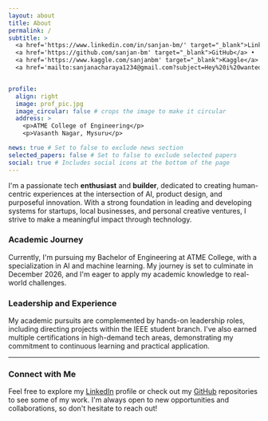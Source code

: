 ```yaml
---
layout: about
title: About
permalink: /
subtitle: >
  <a href='https://www.linkedin.com/in/sanjan-bm/' target="_blank">LinkedIn</a> •
  <a href='https://github.com/sanjan-bm' target="_blank">GitHub</a> •
  <a href='https://www.kaggle.com/sanjanbm' target="_blank">Kaggle</a> •
  <a href='mailto:sanjanacharaya1234@gmail.com?subject=Hey%20i%20wanted%20to%20talk%20to%20you' target="_blank">Mail me</a>


profile:
  align: right
  image: prof_pic.jpg
  image_circular: false # crops the image to make it circular
  address: >
    <p>ATME College of Engineering</p>
    <p>Vasanth Nagar, Mysuru</p>

news: true # Set to false to exclude news section
selected_papers: false # Set to false to exclude selected papers
social: true # Includes social icons at the bottom of the page
---
```


I'm a passionate tech **enthusiast** and **builder**, dedicated to creating human-centric experiences at the intersection of AI, product design, and purposeful innovation. With a strong foundation in leading and developing systems for startups, local businesses, and personal creative ventures, I strive to make a meaningful impact through technology.

### Academic Journey

Currently, I'm pursuing my Bachelor of Engineering at ATME College, with a specialization in AI and machine learning. My journey is set to culminate in December 2026, and I'm eager to apply my academic knowledge to real-world challenges.

### Leadership and Experience

My academic pursuits are complemented by hands-on leadership roles, including directing projects within the IEEE student branch. I've also earned multiple certifications in high-demand tech areas, demonstrating my commitment to continuous learning and practical application.

---

### Connect with Me

Feel free to explore my [LinkedIn](https://www.linkedin.com/in/sanjan-bm/) profile or check out my [GitHub](https://github.com/sanjan-bm) repositories to see some of my work. I'm always open to new opportunities and collaborations, so don't hesitate to reach out!


